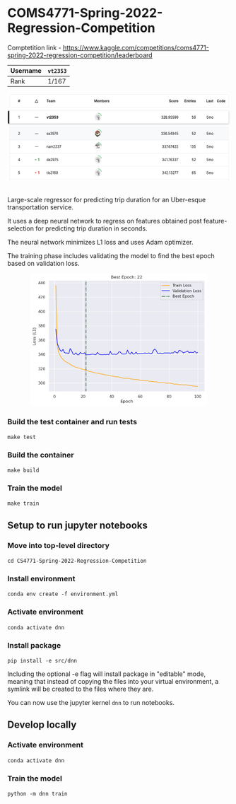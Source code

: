 # COMS4771-Spring-2022-Regression-Competition

Comptetition link - https://www.kaggle.com/competitions/coms4771-spring-2022-regression-competition/leaderboard

| Username | `vt2353` |
| ---      | ---      |
| Rank     | 1/167    |

<p align="center">
  <img src="/reports/standings.png" width="600" height="200" title="Standings">
</p>

##

Large-scale regressor for predicting trip duration for an Uber-esque transportation service.

It uses a deep neural network to regress on features obtained post feature-selection for predicting trip duration in seconds.

The neural network minimizes L1 loss and uses Adam optimizer.

The training phase includes validating the model to find the best epoch based on validation loss.

<p align="center">
  <img src="/reports/loss-curve.png" width="400" height="300" title="Standings">
</p>

### Build the test container and run tests
```
make test
```

### Build the container
```
make build
```

### Train the model
```
make train
```

## Setup to run jupyter notebooks

### Move into top-level directory
```
cd CS4771-Spring-2022-Regression-Competition
```

### Install environment
```
conda env create -f environment.yml
```

### Activate environment
```
conda activate dnn
```

### Install package
```
pip install -e src/dnn
```
Including the optional -e flag will install package in "editable" mode, meaning that instead of copying the files into your virtual environment, a symlink will be created to the files where they are.

You can now use the jupyter kernel `dnn` to run notebooks.

## Develop locally

### Activate environment
```
conda activate dnn
```

### Train the model
```
python -m dnn train

